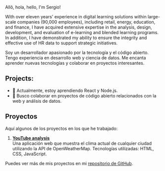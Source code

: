 Allô, hola, hello, I'm Sergio!

With over eleven years' experience in digital learning solutions within large-scale companies (90,000 employees), including retail, energy, education, and finance, I have acquired extensive expertise in the analysis, design, development, and evaluation of e-learning and blended learning programs. In addition, I have demonstrated my ability to ensure the integrity and effective use of HR data to support strategic initiatives.

Soy un desarrollador apasionado por la tecnología y el código abierto. Tengo experiencia en desarrollo web y ciencia de datos. Me encanta aprender nuevas tecnologías y colaborar en proyectos interesantes.

## Projects:

- 🌱 Actualmente, estoy aprendiendo React y Node.js.
- 👯 Busco colaborar en proyectos de código abierto relacionados con la web y análisis de datos.

## Proyectos

Aquí algunos de los proyectos en los que he trabajado:

1. **[YouTube analysis](https://github.com/juanperez/weather-app)**  
   Una aplicación web que muestra el clima actual de cualquier ciudad utilizando la API de OpenWeatherMap. Tecnologías utilizadas: HTML, CSS, JavaScript.

Puedes ver más de mis proyectos en mi [repositorio de GitHub](https://github.com/juanperez).
